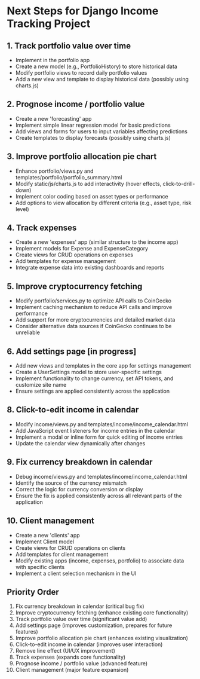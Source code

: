 # Next Steps for Django Income Tracking Project

## 1. Track portfolio value over time
- Implement in the portfolio app
- Create a new model (e.g., PortfolioHistory) to store historical data
- Modify portfolio views to record daily portfolio values
- Add a new view and template to display historical data (possibly using charts.js)

## 2. Prognose income / portfolio value
- Create a new 'forecasting' app
- Implement simple linear regression model for basic predictions
- Add views and forms for users to input variables affecting predictions
- Create templates to display forecasts (possibly using charts.js)

## 3. Improve portfolio allocation pie chart
- Enhance portfolio/views.py and templates/portfolio/portfolio_summary.html
- Modify static/js/charts.js to add interactivity (hover effects, click-to-drill-down)
- Implement color coding based on asset types or performance
- Add options to view allocation by different criteria (e.g., asset type, risk level)

## 4. Track expenses
- Create a new 'expenses' app (similar structure to the income app)
- Implement models for Expense and ExpenseCategory
- Create views for CRUD operations on expenses
- Add templates for expense management
- Integrate expense data into existing dashboards and reports

## 5. Improve cryptocurrency fetching
- Modify portfolio/services.py to optimize API calls to CoinGecko
- Implement caching mechanism to reduce API calls and improve performance
- Add support for more cryptocurrencies and detailed market data
- Consider alternative data sources if CoinGecko continues to be unreliable

## 6. Add settings page [in progress]
- Add new views and templates in the core app for settings management
- Create a UserSettings model to store user-specific settings
- Implement functionality to change currency, set API tokens, and customize site name
- Ensure settings are applied consistently across the application


## 8. Click-to-edit income in calendar
- Modify income/views.py and templates/income/income_calendar.html
- Add JavaScript event listeners for income entries in the calendar
- Implement a modal or inline form for quick editing of income entries
- Update the calendar view dynamically after changes

## 9. Fix currency breakdown in calendar
- Debug income/views.py and templates/income/income_calendar.html
- Identify the source of the currency mismatch
- Correct the logic for currency conversion or display
- Ensure the fix is applied consistently across all relevant parts of the application

## 10. Client management
- Create a new 'clients' app
- Implement Client model
- Create views for CRUD operations on clients
- Add templates for client management
- Modify existing apps (income, expenses, portfolio) to associate data with specific clients
- Implement a client selection mechanism in the UI

## Priority Order
1. Fix currency breakdown in calendar (critical bug fix)
2. Improve cryptocurrency fetching (enhance existing core functionality)
3. Track portfolio value over time (significant value add)
4. Add settings page (improves customization, prepares for future features)
5. Improve portfolio allocation pie chart (enhances existing visualization)
6. Click-to-edit income in calendar (improves user interaction)
7. Remove line effect (UI/UX improvement)
8. Track expenses (expands core functionality)
9. Prognose income / portfolio value (advanced feature)
10. Client management (major feature expansion)